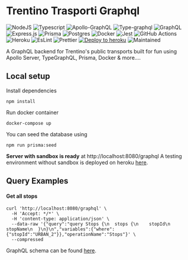 # Trentino Trasporti Graphql

![NodeJS](https://img.shields.io/badge/Node.js-43853D?style=for-the-badge&logo=node.js&logoColor=white) ![Typescript](https://img.shields.io/badge/TypeScript-007ACC?style=for-the-badge&logo=typescript&logoColor=white) ![Apollo-GraphQL](https://img.shields.io/badge/-ApolloGraphQL-311C87?style=for-the-badge&logo=apollo-graphql) ![Type-graphql](https://img.shields.io/badge/-TypeGraphQL-%23C04392?style=for-the-badge) ![GraphQL](https://img.shields.io/badge/-GraphQL-E10098?style=for-the-badge&logo=graphql&logoColor=white) ![Express.js](https://img.shields.io/badge/express.js-%23404d59.svg?style=for-the-badge&logo=express&logoColor=%2361DAFB) ![Prisma](https://img.shields.io/badge/Prisma-3982CE?style=for-the-badge&logo=Prisma&logoColor=white) ![Postgres](https://img.shields.io/badge/PostgreSQL-316192?style=for-the-badge&logo=postgresql&logoColor=white) ![Docker](https://img.shields.io/badge/docker-%230db7ed.svg?style=for-the-badge&logo=docker&logoColor=white) ![Jest](https://img.shields.io/badge/Jest-323330?style=for-the-badge&logo=Jest&logoColor=white) ![GitHub Actions](https://img.shields.io/badge/github%20actions-%232671E5.svg?style=for-the-badge&logo=githubactions&logoColor=white) ![Heroku](https://img.shields.io/badge/Heroku-430098?style=for-the-badge&logo=heroku&logoColor=white) ![EsLint](https://img.shields.io/badge/eslint-3A33D1?style=for-the-badge&logo=eslint&logoColor=white) ![Prettier](https://img.shields.io/badge/prettier-1A2C34?style=for-the-badge&logo=prettier&logoColor=F7BA3E)
[![Deploy to heroku](https://github.com/Pater999/trentino-trasporti-graphql/actions/workflows/deploy.yml/badge.svg)](https://github.com/Pater999/trentino-trasporti-graphql/actions/workflows/deploy.yml) ![Maintained](https://img.shields.io/badge/Maintained%3F-yes-green.svg)


A GraphQL backend for Trentino's public transports built for fun using Apollo Server, TypeGraphQL, Prisma, Docker & more....

## Local setup

Install dependencies
```
npm install
```



Run docker container
```
docker-compose up
```

You can seed the database using
```
npm run prisma:seed
```

**Server with sandbox is ready** at http://localhost:8080/graphql
A testing environment without sandbox is deployed on heroku [here](https://trentino-trasporti-graphql.herokuapp.com/graphql).

## Query Examples

#### Get all stops
```
curl 'http://localhost:8080/graphql' \
  -H 'Accept: */*' \
  -H 'content-type: application/json' \
  --data-raw '{"query":"query Stops {\n  stops {\n    stopId\n    stopName\n  }\n}\n","variables":{"where":{"stopId":"URBAN_2"}},"operationName":"Stops"}' \
  --compressed
```

GraphQL schema can be found [here](https://github.com/Pater999/trentino-trasporti-graphql/blob/master/src/schema/generated-schema.graphql).